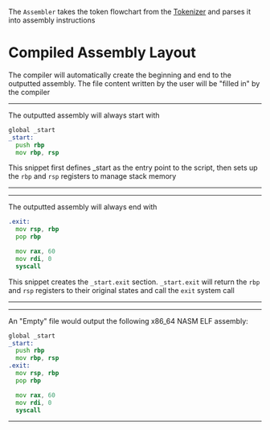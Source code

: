 The `Assembler` takes the token flowchart from the [Tokenizer](modules/tokenizer.md) and parses it into assembly instructions

# Compiled Assembly Layout
The compiler will automatically create the beginning and end to the outputted assembly. The file content written by the user will be "filled in" by the compiler
___
The outputted assembly will always start with
```asm
global _start
_start:
  push rbp
  mov rbp, rsp
```
This snippet first defines _start as the entry point to the script, then sets up the `rbp` and `rsp` registers to manage stack memory
___
___
The outputted assembly will always end with  
```asm
.exit:
  mov rsp, rbp
  pop rbp

  mov rax, 60
  mov rdi, 0
  syscall
```
This snippet creates the `_start.exit` section. `_start.exit` will return the `rbp` and `rsp` registers to their original states and call the `exit` system call
___
___
An "Empty" file would output the following x86_64 NASM ELF assembly:
```asm
global _start
_start:
  push rbp
  mov rbp, rsp
.exit:
  mov rsp, rbp
  pop rbp

  mov rax, 60
  mov rdi, 0
  syscall
```
___
